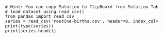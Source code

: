 <pre class="file" data-target="clipboard">
# Hint: You can copy Solution to ClipBoard from Solution Tab
# load dataset using read_csv()
from pandas import read_csv
series = read_csv('routine-births.csv', header=0, index_col=0, parse_dates=True, squeeze=True)
print(type(series))
print(series.head())
</pre>